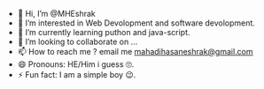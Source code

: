 - 👋 Hi, I’m @MHEshrak
- 👀 I’m interested in Web Devolopment and software devolopment.
- 🌱 I’m currently learning puthon and java-script.
- 💞️ I’m looking to collaborate on ...
- 📫 How to reach me ? email me mahadihasaneshrak@gmail.com
- 😄 Pronouns: HE/Him i guess 🙄.
- ⚡ Fun fact: I am a simple boy 😉.

<!---
MHEshrak/MHEshrak is a ✨ special ✨ repository because its `README.md` (this file) appears on your GitHub profile.
You can click the Preview link to take a look at your changes.
--->
